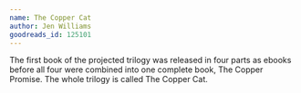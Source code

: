 ```yaml
---
name: The Copper Cat
author: Jen Williams
goodreads_id: 125101
---
```


The first book of the projected trilogy was released in four parts as ebooks before all four were combined into one complete book, The Copper Promise. The whole trilogy is called The Copper Cat.
